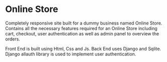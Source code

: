 # Online Store

Completely responsive site built for a dummy business named Online Store. 
Contains all the necessary features required for an Online Store including cart, checkout,
user authentication as well as admin panel to overview the orders.

Front End is built using Html, Css and Js. Back End uses Django and Sqlite.
Django allauth library is used to implement user authentication. 
